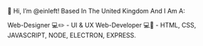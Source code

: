 👋 Hi, I’m @einleft! 
Based In The United Kingdom And I Am A:

Web-Designer 💻✏️ - UI & UX
Web-Developer 💻🚀 - HTML, CSS, JAVASCRIPT, NODE, ELECTRON, EXPRESS.
